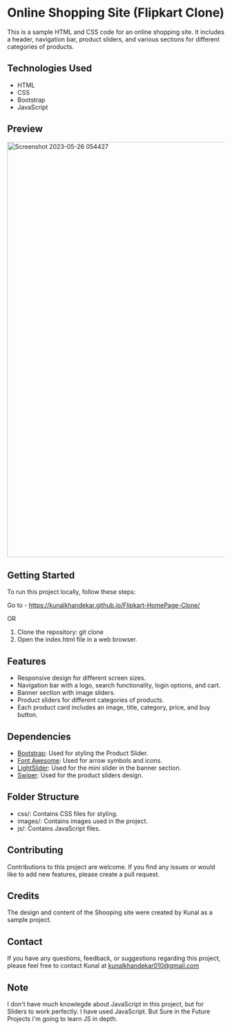 # Online Shopping Site (Flipkart Clone)

This is a sample HTML and CSS code for an online shopping site. It includes a header, navigation bar, product sliders, and various sections for different categories of products.

## Technologies Used

- HTML
- CSS
- Bootstrap
- JavaScript

## Preview 

<img width="960" alt="Screenshot 2023-05-26 054427" src="https://github.com/KunalKhandekar/Flipkart-HomePage-Clone/assets/134169718/6998d42d-7925-4876-9f03-2f6fda9f99de">


## Getting Started

To run this project locally, follow these steps:

Go to - https://kunalkhandekar.github.io/Flipkart-HomePage-Clone/

OR

1. Clone the repository: git clone <repository-url>
2. Open the index.html file in a web browser.

## Features

- Responsive design for different screen sizes.
- Navigation bar with a logo, search functionality, login options, and cart.
- Banner section with image sliders.
- Product sliders for different categories of products.
- Each product card includes an image, title, category, price, and buy button.

## Dependencies

- [Bootstrap](https://getbootstrap.com/): Used for styling the Product Slider.
- [Font Awesome](https://fontawesome.com/): Used for arrow symbols and icons.
- [LightSlider](https://github.com/sachinchoolur/lightslider): Used for the mini slider in the banner section.
- [Swiper](https://swiperjs.com/): Used for the product sliders design.

## Folder Structure

- css/: Contains CSS files for styling.
- images/: Contains images used in the project.
- js/: Contains JavaScript files.

## Contributing

Contributions to this project are welcome. If you find any issues or would like to add new features, please create a pull request.

## Credits

The design and content of the Shooping site were created by Kunal as a sample project.

## Contact

If you have any questions, feedback, or suggestions regarding this project, please feel free to contact Kunal at kunalkhandekar010@gmail.com

## Note

I don't have much knowlegde about JavaScript in this project, but for Sliders to work perfectly. I have used JavaScript.
But Sure in the Future Projects i'm going to learn JS in depth.
